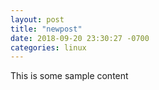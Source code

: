 ```yaml
---
layout: post
title: "newpost"
date: 2018-09-20 23:30:27 -0700
categories: linux
---
```


This is some sample content

